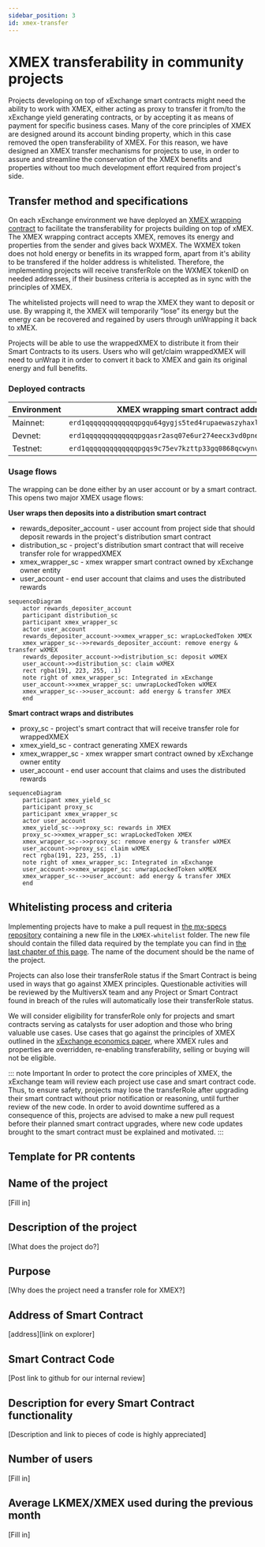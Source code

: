 ```yaml
---
sidebar_position: 3
id: xmex-transfer
---
```


[comment]: # (mx-exclude-context)

# XMEX transferability in community projects

Projects developing on top of xExchange smart contracts might need the ability to work with XMEX, either acting as proxy to transfer it from/to the xExchange yield generating contracts, or by accepting it as means of payment for specific business cases. Many of the core principles of XMEX are designed around its account binding property, which in this case removed the open transferability of XMEX. For this reason, we have designed an XMEX transfer mechanisms for projects to use, in order to assure and streamline the conservation of the XMEX benefits and properties without too much development effort required from project's side.

[comment]: # (mx-context-auto)

## Transfer method and specifications

On each xExchange environment we have deployed an [XMEX wrapping contract](https://github.com/multiversx/mx-exchange-sc/tree/main/locked-asset/locked-token-wrapper) to facilitate the transferability for projects building on top of xMEX. The XMEX wrapping contract accepts XMEX, removes its energy and properties from the sender and gives back WXMEX. The WXMEX token does not hold energy or benefits in its wrapped form, apart from it's ability to be transfered if the holder address is whitelisted. 
Therefore, the implementing projects will receive transferRole on the WXMEX tokenID on needed addresses, if their business criteria is accepted as in sync with the principles of XMEX.

The whitelisted projects will need to wrap the XMEX they want to deposit or use. By wrapping it, the XMEX will temporarily “lose” its energy but the energy can be recovered and regained by users through unWrapping it back to xMEX.

Projects will be able to use the wrappedXMEX to distribute it from their Smart Contracts to its users. Users who will get/claim wrappedXMEX will need to unWrap it in order to convert it back to XMEX and gain its original energy and full benefits.

[comment]: # (mx-context-auto)

### Deployed contracts

| Environment | XMEX wrapping smart contract address |
|-------------|------------------------------------------------|
| Mainnet: | `erd1qqqqqqqqqqqqqpgqu64gygjs5ted4rupaewaszyhaxl9lv7m2jpsw47nzr` |
| Devnet: | `erd1qqqqqqqqqqqqqpgqasr2asq07e6ur274eecx3vd0pnej2vxs0n4sqqyp52` |
| Testnet: | `erd1qqqqqqqqqqqqqpgqs9c75ev7kzttp33gq0868qcwynv2ajgt0n4s9k628r` |

[comment]: # (mx-context-auto)

### Usage flows

The wrapping can be done either by an user account or by a smart contract. This opens two major XMEX usage flows:

**User wraps then deposits into a distribution smart contract**

- rewards_depositer_account - user account from project side that should deposit rewards in the project's distribution smart contract
- distribution_sc - project's distribution smart contract that will receive transfer role for wrappedXMEX
- xmex_wrapper_sc - xmex wrapper smart contract owned by xExchange owner entity
- user_account - end user account that claims and uses the distributed rewards

```mermaid
sequenceDiagram
    actor rewards_depositer_account
    participant distribution_sc
    participant xmex_wrapper_sc
    actor user_account
    rewards_depositer_account->>xmex_wrapper_sc: wrapLockedToken XMEX
    xmex_wrapper_sc-->>rewards_depositer_account: remove energy & transfer wXMEX
    rewards_depositer_account->>distribution_sc: deposit wXMEX
    user_account->>distribution_sc: claim wXMEX
    rect rgba(191, 223, 255, .1)
    note right of xmex_wrapper_sc: Integrated in xExchange
    user_account->>xmex_wrapper_sc: unwrapLockedToken wXMEX
    xmex_wrapper_sc-->>user_account: add energy & transfer XMEX
    end
```

**Smart contract wraps and distributes**

- proxy_sc - project's smart contract that will receive transfer role for wrappedXMEX
- xmex_yield_sc - contract generating XMEX rewards
- xmex_wrapper_sc - xmex wrapper smart contract owned by xExchange owner entity
- user_account - end user account that claims and uses the distributed rewards

```mermaid
sequenceDiagram
    participant xmex_yield_sc
    participant proxy_sc
    participant xmex_wrapper_sc
    actor user_account
    xmex_yield_sc-->>proxy_sc: rewards in XMEX
    proxy_sc->>xmex_wrapper_sc: wrapLockedToken XMEX
    xmex_wrapper_sc-->>proxy_sc: remove energy & transfer wXMEX
    user_account->>proxy_sc: claim wXMEX
    rect rgba(191, 223, 255, .1)
    note right of xmex_wrapper_sc: Integrated in xExchange
    user_account->>xmex_wrapper_sc: unwrapLockedToken wXMEX
    xmex_wrapper_sc-->>user_account: add energy & transfer XMEX
    end
```

[comment]: # (mx-context-auto)

## Whitelisting process and criteria

Implementing projects have to make a pull request in [the mx-specs repository](https://github.com/multiversx/mx-specs) containing a new file in the `LKMEX-whitelist` folder. The new file should contain the filled data required by the template you can find in [the last chapter of this page](#template-for-pr-contents). The name of the document should be the name of the project.

Projects can also lose their transferRole status if the Smart Contract is being used in ways that go against XMEX principles. Questionable activities will be reviewed by the MultiversX team and any Project or Smart Contract found in breach of the rules will automatically lose their transferRole status.

We will consider eligibility for transferRole only for projects and smart contracts serving as catalysts for user adoption and those who bring valuable use cases. Use cases that go against the principles of XMEX outlined in the [xExchange economics paper](https://xexchange.com/x-exchange-economics.pdf), where XMEX rules and properties are overridden, re-enabling transferability, selling or buying will not be eligible.

::: note Important 
In order to protect the core principles of XMEX, the xExchange team will review each project use case and smart contract code. 
Thus, to ensure safety, projects may lose the transferRole after upgrading their smart contract without prior notification or reasoning, until further review of the new code.
In order to avoid downtime suffered as a consequence of this, projects are advised to make a new pull request before their planned smart contract upgrades, where new code updates brought to the smart contract must be explained and motivated.
:::

[comment]: # (mx-context-auto)

## Template for PR contents

## Name of the project
[Fill in]

## Description of the project
[What does the project do?]

## Purpose
[Why does the project need a transfer role for XMEX?]

## Address of Smart Contract
[address][link on explorer]

## Smart Contract Code
[Post link to github for our internal review]

## Description for every Smart Contract functionality
[Description and link to pieces of code is highly appreciated]

## Number of users
[Fill in]

## Average LKMEX/XMEX used during the previous month
[Fill in]